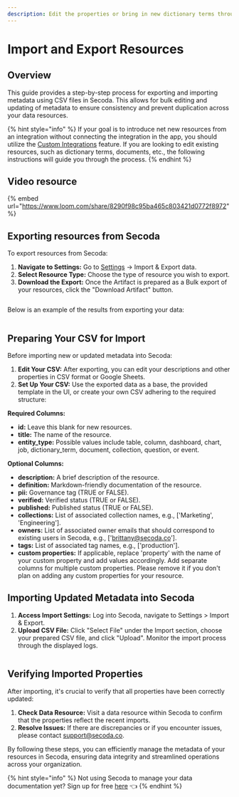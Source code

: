 ```yaml
---
description: Edit the properties or bring in new dictionary terms through this feature.
---
```


# Import and Export Resources

## Overview

This guide provides a step-by-step process for exporting and importing metadata using CSV files in Secoda. This allows for bulk editing and updating of metadata to ensure consistency and prevent duplication across your data resources.

{% hint style="info" %}
If your goal is to introduce net new resources from an integration without connecting the integration in the app, you should utilize the  [Custom Integrations](../integrations/custom-integrations-and-marketplace/custom-integration/) feature. If you are looking to edit existing resources, such as dictionary terms, documents, etc., the following instructions will guide you through the process.&#x20;
{% endhint %}

## Video resource

{% embed url="https://www.loom.com/share/8290f98c95ba465c803421d0772f8972" %}

## E**xporting resources from Secoda** <a href="#h_3a4bfd6458" id="h_3a4bfd6458"></a>

To export resources from Secoda:

1. **Navigate to Settings:** Go to [Settings](https://app.secoda.co/settings/import) → Import & Export data.
2. **Select Resource Type:** Choose the type of resource you wish to export.&#x20;
3. **Download the Export:** Once the Artifact is prepared as a Bulk export of your resources, click the "Download Artifact" button.

<figure><img src="../.gitbook/assets/Screenshot 2024-06-05 at 12.28.49 PM.png" alt=""><figcaption></figcaption></figure>

Below is an example of the results from exporting your data:

<figure><img src="https://secoda-public-media-assets.s3.amazonaws.com/image%20(5)%20(1).png" alt=""><figcaption></figcaption></figure>

## Preparing Your CSV for Import

Before importing new or updated metadata into Secoda:

1. **Edit Your CSV:** After exporting, you can edit your descriptions and other properties in CSV format or Google Sheets.
2. **Set Up Your CSV:** Use the exported data as a base, the provided template in the UI, or create your own CSV adhering to the required structure:

**Required Columns:**

* **id:** Leave this blank for new resources.
* **title:** The name of the resource.
* **entity\_type:** Possible values include table, column, dashboard, chart, job, dictionary\_term, document, collection, question, or event.

**Optional Columns:**

* **description:** A brief description of the resource.
* **definition:** Markdown-friendly documentation of the resource.
* **pii:** Governance tag (TRUE or FALSE).
* **verified:** Verified status (TRUE or FALSE).
* **published:** Published status (TRUE or FALSE).
* **collections:** List of associated collection names, e.g., \['Marketing', 'Engineering'].
* **owners:** List of associated owner emails that should correspond to existing users in Secoda, e.g., \['brittany@secoda.co'].
* **tags:** List of associated tag names, e.g., \['production'].
* **custom properties:** If applicable, replace 'property' with the name of your custom property and add values accordingly. Add separate columns for multiple custom properties. Please remove it if you don't plan on adding any custom properties for your resource.

## Importing Updated Metadata into Secoda

1. **Access Import Settings:** Log into Secoda, navigate to Settings > Import & Export.
2. **Upload CSV File:** Click "Select File" under the Import section, choose your prepared CSV file, and click "Upload". Monitor the import process through the displayed logs.

<figure><img src="../.gitbook/assets/Screenshot 2024-06-05 at 12.31.29 PM.png" alt=""><figcaption></figcaption></figure>

## Verifying Imported Properties

After importing, it's crucial to verify that all properties have been correctly updated:

1. **Check Data Resource:** Visit a data resource within Secoda to confirm that the properties reflect the recent imports.
2. **Resolve Issues:** If there are discrepancies or if you encounter issues, please contact support@secoda.co.

By following these steps, you can efficiently manage the metadata of your resources in Secoda, ensuring data integrity and streamlined operations across your organization.

{% hint style="info" %}
Not using Secoda to manage your data documentation yet? Sign up for free [here](http://app.secoda.co/) 👈
{% endhint %}
